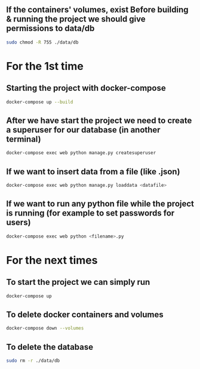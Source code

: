 ## If the containers' volumes, exist Before building & running the project we should give permissions to data/db
```bash
sudo chmod -R 755 ./data/db
```


# For the 1st time
## Starting the project with docker-compose
```bash
docker-compose up --build
```


## After we have start the project we need to create a superuser for our database (in another terminal)
```bash
docker-compose exec web python manage.py createsuperuser
```

## If we want to insert data from a file (like .json)
```bash
docker-compose exec web python manage.py loaddata <datafile>
```

## If we want to run any python file while the project is running (for example to set passwords for users)
```bash
docker-compose exec web python <filename>.py
```


# For the next times 
## To start the project we can simply run
```bash
docker-compose up
```

## To delete docker containers and volumes
```bash
docker-compose down --volumes
```


## To delete the database
```bash
sudo rm -r ./data/db
```